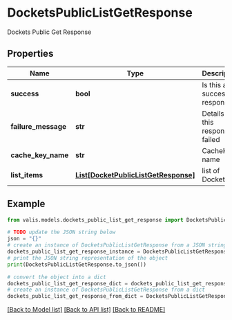 # DocketsPublicListGetResponse

Dockets Public Get Response

## Properties

Name | Type | Description | Notes
------------ | ------------- | ------------- | -------------
**success** | **bool** | Is this a successful response? | [optional] 
**failure_message** | **str** | Details if this response failed | [optional] 
**cache_key_name** | **str** | CacheKey name | [optional] 
**list_items** | [**List[DocketPublicListGetResponse]**](DocketPublicListGetResponse.md) | list of Dockets | [optional] 

## Example

```python
from valis.models.dockets_public_list_get_response import DocketsPublicListGetResponse

# TODO update the JSON string below
json = "{}"
# create an instance of DocketsPublicListGetResponse from a JSON string
dockets_public_list_get_response_instance = DocketsPublicListGetResponse.from_json(json)
# print the JSON string representation of the object
print(DocketsPublicListGetResponse.to_json())

# convert the object into a dict
dockets_public_list_get_response_dict = dockets_public_list_get_response_instance.to_dict()
# create an instance of DocketsPublicListGetResponse from a dict
dockets_public_list_get_response_from_dict = DocketsPublicListGetResponse.from_dict(dockets_public_list_get_response_dict)
```
[[Back to Model list]](../README.md#documentation-for-models) [[Back to API list]](../README.md#documentation-for-api-endpoints) [[Back to README]](../README.md)


